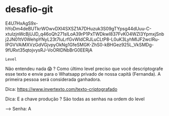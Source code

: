 desafio-git
========

E4U7HxAgS9x-hYoDm4deBUTkrWOwvDXI4SXSZ1A7DHuzuk3S09gTYpsg44dUuu-C-xtuIzjnWcBjUJD_q46oQh271slLoA39rP1PxTWDkwI837FvKO4WZI3YpmxjSnbj2JN01tV0WehpYNyL23t7IuLrfGvWIdCRJLuCLtP8-L0uK3LyhMIJF2wclRu-IPGVVAiMXVzGdVGjvpyOkNg1GfeSMGK-ZhS0-kBHGez925L_VkSMDg-9fURxt35qtojvysRJ-VoORIDNbBrG0EERjA 


``Level``

Não entendeu nada 😱 ? Como último level preciso que você descriptografe esse texto e envie para o Whatsapp privado de nossa capitã (Fernanda). A primeira pessoa será considerada ganhadora.

Dica: https://www.invertexto.com/texto-criptografado

Dica: E a chave produção ? São todas as senhas na ordem do level

--> Senha: A


